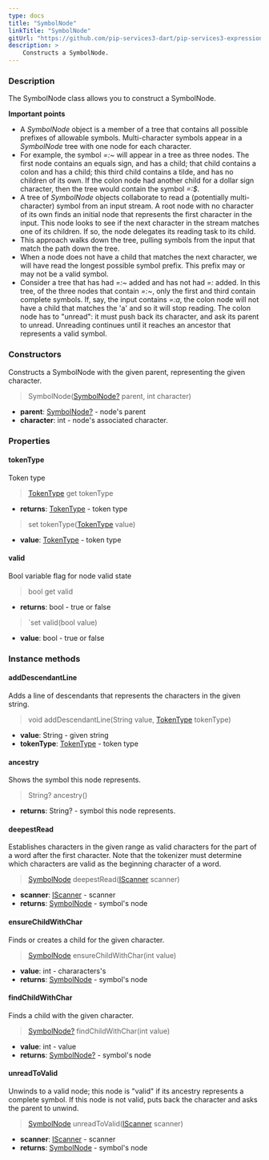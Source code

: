 ```yaml
---
type: docs
title: "SymbolNode"
linkTitle: "SymbolNode"
gitUrl: "https://github.com/pip-services3-dart/pip-services3-expressions-dart"
description: > 
    Constructs a SymbolNode.
---
```


### Description
The SymbolNode class allows you to construct a SymbolNode.

**Important points**

- A *SymbolNode* object is a member of a tree that contains all possible prefixes of allowable symbols. Multi-character symbols appear in a *SymbolNode* tree with one node for each character.
- For example, the symbol *=:~* will appear in a tree as three nodes. The first node contains an equals sign, and has a child; that child contains a colon and has a child; this third child contains a tilde, and has no children of its own. If the colon node had another child for a dollar sign character, then the tree would contain the symbol *=:$*.
- A tree of *SymbolNode* objects collaborate to read a (potentially multi-character) symbol from an input stream. A root node with no character of its own finds an initial node
that represents the first character in the input. This node looks to see if the next character in the stream matches one of its children. If so, the node delegates its reading task to its child.
- This approach walks down the tree, pulling symbols from the input that match the path down the tree.
- When a node does not have a child that matches the next character, we will have read the longest possible symbol prefix. This prefix may or may not be a valid symbol.
- Consider a tree that has had *=:~* added and has not had *=:* added. In this tree, of the three nodes that contain *=:~*, only the first and third contain
complete symbols. If, say, the input contains *=:a*, the colon node will not have a child that matches the 'a' and so it will stop reading. The colon node has to "unread": it must push back its character, and ask its parent to unread. Unreading continues until it reaches an ancestor that represents a valid symbol.

### Constructors
Constructs a SymbolNode with the given parent, representing the given character.

> SymbolNode([SymbolNode?]() parent, int character)

- **parent**: [SymbolNode?]() - node's parent
- **character**: int - node's associated character.


### Properties

#### tokenType
Token type
> [TokenType](../../token_type) get tokenType

- **returns**: [TokenType](../../token_type) - token type

> set tokenType([TokenType](../../token_type) value)

- **value**: [TokenType](../../token_type) - token type

#### valid
Bool variable flag for node valid state

> bool get valid

- **returns**: bool - true or false

> `set valid(bool value)

- **value**: bool - true or false


### Instance methods


#### addDescendantLine
Adds a line of descendants that represents the characters in the given string.

> void addDescendantLine(String value, [TokenType](../../token_type) tokenType)

- **value**: String - given string
- **tokenType**: [TokenType](../../token_type) - token type

#### ancestry
Shows the symbol this node represents.

> String? ancestry()

- **returns**: String? - symbol this node represents.

#### deepestRead
Establishes characters in the given range as valid characters for the part of a word after the first character. Note that the tokenizer must determine which characters are valid as the beginning character of a word.

> [SymbolNode]() deepestRead([IScanner](../../../io/iscanner) scanner)

- **scanner**: [IScanner](../../../io/iscanner) - scanner
- **returns**: [SymbolNode]() - symbol's node


#### ensureChildWithChar
Finds or creates a child for the given character.

> [SymbolNode]() ensureChildWithChar(int value)

- **value**: int - chararacters's 
- **returns**: [SymbolNode]() - symbol's node


#### findChildWithChar
Finds a child with the given character.

> [SymbolNode?]() findChildWithChar(int value)

- **value**: int - value
- **returns**: [SymbolNode?]() - symbol's node


#### unreadToValid
Unwinds to a valid node; this node is "valid" if its ancestry represents a complete symbol.
If this node is not valid, puts back the character and asks the parent to unwind.

> [SymbolNode]() unreadToValid([IScanner](../../../io/iscanner) scanner)

- **scanner**: [IScanner](../../../io/iscanner) - scanner
- **returns**: [SymbolNode]() - symbol's node
